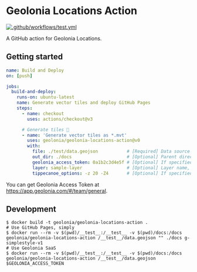 # Geolonia Locations Action

[![.github/workflows/test.yml](https://github.com/geolonia/geolonia-locations-action/actions/workflows/test.yml/badge.svg)](https://github.com/geolonia/geolonia-locations-action/actions/workflows/test.yml)

A GitHub action for Geolonia Locations.

## Getting started

```yaml
name: Build and Deploy
on: [push]

jobs:
  build-and-deploy:
    runs-on: ubuntu-latest
    name: Generate vector tiles and deploy GitHub Pages
    steps:
      - name: checkout
        uses: actions/checkout@v3

      # Generate tiles 🚀
      - name: 'Generate vector tiles as *.mvt'
        uses: geolonia/geolonia-locations-action@v0
        with:
          file: ./test/data.geojson           # [Required] Data source
          out_dir: ./docs                     # [Optional] Parent directory where tiles are generated as `<out_dir>/tiles`
          geolonia_access_token: 0a1b2c3d4e5f # [Optional] If specified, out_dir is ignored and Geolonia Locations is used. Otherwise, out_dir is respected and deployed to GitHub Pages
          layer: sample-layer                 # [Optional] Layer name, default value is g-simplestyle-v1
          tippecanoe_options: -z 20 -Z4       # [Optional] If specified, default tippecanoe options except --force, --output-to-directory, --layer, --no-tile-compression are ignored.
```

You can get Geolonia Access Token at https://app.geolonia.com/#/team/general.

## Development

```shell
$ docker build -t geolonia/geolonia-locations-action .
# Use GitHub Pages, simply
$ docker run --rm -v $(pwd)/__test__:/__test__ -v $(pwd)/docs:/docs geolonia/geolonia-locations-action /__test__/data.geojson "" ./docs g-simplestyle-v1
# Use Geolonia SaaS
$ docker run --rm -v $(pwd)/__test__:/__test__ -v $(pwd)/docs:/docs geolonia/geolonia-locations-action /__test__/data.geojson $GEOLONIA_ACCESS_TOKEN
```
